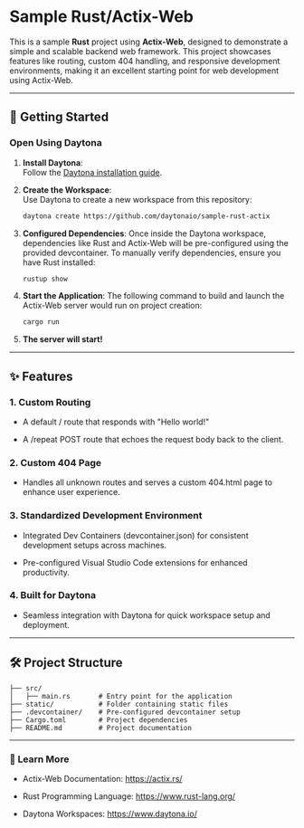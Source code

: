 # Sample Rust/Actix-Web

This is a sample **Rust** project using **Actix-Web**, designed to demonstrate a simple and scalable backend web framework. This project showcases features like routing, custom 404 handling, and responsive development environments, making it an excellent starting point for web development using Actix-Web.

---  

## 🚀 Getting Started  

### Open Using Daytona  

1. **Install Daytona**:  
   Follow the [Daytona installation guide](https://www.daytona.io/docs/installation/installation/).  

2. **Create the Workspace**:  
   Use Daytona to create a new workspace from this repository:  

   ```bash  
   daytona create https://github.com/daytonaio/sample-rust-actix
   ```
  

3. **Configured Dependencies**:
Once inside the Daytona workspace, dependencies like Rust and Actix-Web will be pre-configured using the provided devcontainer. To manually verify dependencies, ensure you have Rust installed:

   ```bash
   rustup show
   ```


4. **Start the Application**:
The following command to build and launch the Actix-Web server would run on project creation:

   ```bash
   cargo run
   ```

5. **The server will start!**



---

## ✨ Features

### 1. Custom Routing

- A default / route that responds with "Hello world!"

- A /repeat POST route that echoes the request body back to the client.


### 2. Custom 404 Page

- Handles all unknown routes and serves a custom 404.html page to enhance user experience.


### 3. Standardized Development Environment

- Integrated Dev Containers (devcontainer.json) for consistent development setups across machines.

- Pre-configured Visual Studio Code extensions for enhanced productivity.


### 4. Built for Daytona

- Seamless integration with Daytona for quick workspace setup and deployment.



---

## 🛠️ Project Structure

```
├── src/
│   ├── main.rs       # Entry point for the application
├── static/           # Folder containing static files 
├── .devcontainer/    # Pre-configured devcontainer setup
├── Cargo.toml        # Project dependencies
├── README.md         # Project documentation
```

---

### 📖 Learn More

- Actix-Web Documentation: https://actix.rs/

- Rust Programming Language: https://www.rust-lang.org/

- Daytona Workspaces: https://www.daytona.io/




